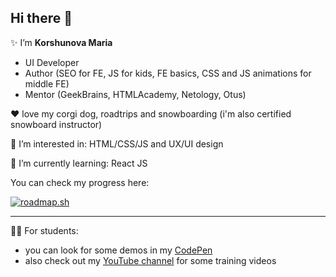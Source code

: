## Hi there 👋 

✨ I’m **Korshunova Maria**

- UI Developer
- Author (SEO for FE, JS for kids, FE basics, CSS and JS animations for middle FE)
- Mentor (GeekBrains, HTMLAcademy, Netology, Otus)

❤ love my corgi dog, roadtrips and snowboarding (i'm also certified snowboard instructor)

👀 I’m interested in: HTML/CSS/JS and UX/UI design

🎯 I’m currently learning: React JS

You can check my progress  here: 

[![roadmap.sh](https://roadmap.sh/card/wide/669105d27fc121949a27bf02?variant=dark)](https://roadmap.sh)



---- 

🐱‍🏍 For students: 
- you can look for some demos in my [CodePen](https://codepen.io/lipa88)
- also check out my [YouTube channel](https://youtube.com/@FrontendSkills) for some training videos

<!---
lipa88-mk/lipa88-mk is a ✨ special ✨ repository because its `README.md` (this file) appears on your GitHub profile.
You can click the Preview link to take a look at your changes.
--->
